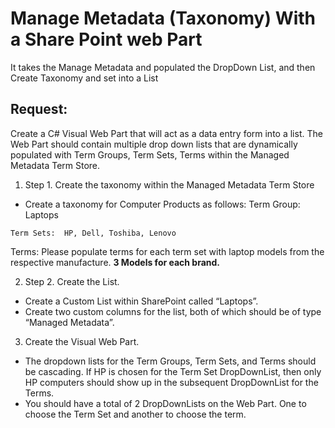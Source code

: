 # Manage Metadata (Taxonomy) With a Share Point web Part
It takes the Manage Metadata and populated the DropDown List, and then Create Taxonomy and set into a List
## Request:
Create a C# Visual Web Part that will act as a data entry form into a list.  The Web Part should contain multiple drop down lists that are dynamically populated with Term Groups, Term Sets, Terms within the Managed Metadata Term Store.  

1. Step 1.  Create the taxonomy within the Managed Metadata Term Store
- Create a taxonomy for Computer Products as follows:
Term Group:  Laptops
```
Term Sets:  HP, Dell, Toshiba, Lenovo
```
Terms:  Please populate terms for each term set with laptop models from the respective manufacture. **3 Models for each brand.**

2. Step 2.  Create the List.
- Create a Custom List within SharePoint called “Laptops”.
- Create two custom columns for the list, both of which should be of type “Managed Metadata”.

3. Create the Visual Web Part.

- The dropdown lists for the Term Groups, Term Sets, and Terms should be cascading.  If HP is chosen for the Term Set DropDownList, then only HP computers should show up in the subsequent DropDownList for the Terms.  
- You should have a total of 2 DropDownLists on the Web Part.  One to choose the Term Set and another to choose the term.




